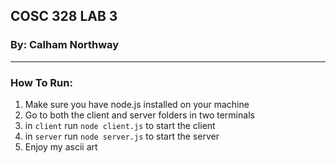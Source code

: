 ## COSC 328 LAB 3

### By: Calham Northway

---

### How To Run:

1. Make sure you have node.js installed on your machine
2. Go to both the client and server folders in two terminals
3. in `client` run `node client.js` to start the client
4. in `server` run `node server.js` to start the server
5. Enjoy my ascii art